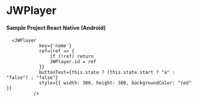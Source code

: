 # JWPlayer
#### Sample Project React Native (Android)

```
  <JWPlayer 
            key={'name'}
            ref={ref => {
                if (!ref) return
                JWPlayer.id = ref 
            }}  
            buttonText={this.state ? (this.state.start ? "a" : "false") : "false"}
            style={{ width: 300, height: 300, backgroundColor: "red" }} 
          />
          
```
